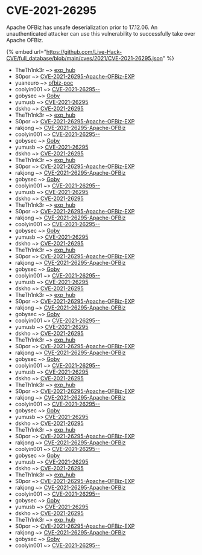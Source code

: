 # CVE-2021-26295

Apache OFBiz has unsafe deserialization prior to 17.12.06. An unauthenticated attacker can use this vulnerability to successfully take over Apache OFBiz.

{% embed url="https://github.com/Live-Hack-CVE/full_database/blob/main/cves/2021/CVE-2021-26295.json" %}


* TheTh1nk3r ~> [exp_hub](https://www.alice-snow.ru/2021/database/cve-2021-26295/exp_hub-theth1nk3r)
* S0por ~> [CVE-2021-26295-Apache-OFBiz-EXP](https://www.alice-snow.ru/2021/database/cve-2021-26295/cve-2021-26295-apache-ofbiz-exp-s0por)
* yuaneuro ~> [ofbiz-poc](https://www.alice-snow.ru/2021/database/cve-2021-26295/ofbiz-poc-yuaneuro)
* coolyin001 ~> [CVE-2021-26295--](https://www.alice-snow.ru/2021/database/cve-2021-26295/cve-2021-26295---coolyin001)
* gobysec ~> [Goby](https://www.alice-snow.ru/2021/database/cve-2021-26295/goby-gobysec)
* yumusb ~> [CVE-2021-26295](https://www.alice-snow.ru/2021/database/cve-2021-26295/cve-2021-26295-yumusb)
* dskho ~> [CVE-2021-26295](https://www.alice-snow.ru/2021/database/cve-2021-26295/cve-2021-26295-dskho)
* TheTh1nk3r ~> [exp_hub](https://www.alice-snow.ru/2021/database/cve-2021-26295/exp_hub-theth1nk3r)
* S0por ~> [CVE-2021-26295-Apache-OFBiz-EXP](https://www.alice-snow.ru/2021/database/cve-2021-26295/cve-2021-26295-apache-ofbiz-exp-s0por)
* rakjong ~> [CVE-2021-26295-Apache-OFBiz](https://www.alice-snow.ru/2021/database/cve-2021-26295/cve-2021-26295-apache-ofbiz-rakjong)
* coolyin001 ~> [CVE-2021-26295--](https://www.alice-snow.ru/2021/database/cve-2021-26295/cve-2021-26295---coolyin001)
* gobysec ~> [Goby](https://www.alice-snow.ru/2021/database/cve-2021-26295/goby-gobysec)
* yumusb ~> [CVE-2021-26295](https://www.alice-snow.ru/2021/database/cve-2021-26295/cve-2021-26295-yumusb)
* dskho ~> [CVE-2021-26295](https://www.alice-snow.ru/2021/database/cve-2021-26295/cve-2021-26295-dskho)
* TheTh1nk3r ~> [exp_hub](https://www.alice-snow.ru/2021/database/cve-2021-26295/exp_hub-theth1nk3r)
* S0por ~> [CVE-2021-26295-Apache-OFBiz-EXP](https://www.alice-snow.ru/2021/database/cve-2021-26295/cve-2021-26295-apache-ofbiz-exp-s0por)
* rakjong ~> [CVE-2021-26295-Apache-OFBiz](https://www.alice-snow.ru/2021/database/cve-2021-26295/cve-2021-26295-apache-ofbiz-rakjong)
* gobysec ~> [Goby](https://www.alice-snow.ru/2021/database/cve-2021-26295/goby-gobysec)
* coolyin001 ~> [CVE-2021-26295--](https://www.alice-snow.ru/2021/database/cve-2021-26295/cve-2021-26295---coolyin001)
* yumusb ~> [CVE-2021-26295](https://www.alice-snow.ru/2021/database/cve-2021-26295/cve-2021-26295-yumusb)
* dskho ~> [CVE-2021-26295](https://www.alice-snow.ru/2021/database/cve-2021-26295/cve-2021-26295-dskho)
* TheTh1nk3r ~> [exp_hub](https://www.alice-snow.ru/2021/database/cve-2021-26295/exp_hub-theth1nk3r)
* S0por ~> [CVE-2021-26295-Apache-OFBiz-EXP](https://www.alice-snow.ru/2021/database/cve-2021-26295/cve-2021-26295-apache-ofbiz-exp-s0por)
* rakjong ~> [CVE-2021-26295-Apache-OFBiz](https://www.alice-snow.ru/2021/database/cve-2021-26295/cve-2021-26295-apache-ofbiz-rakjong)
* coolyin001 ~> [CVE-2021-26295--](https://www.alice-snow.ru/2021/database/cve-2021-26295/cve-2021-26295---coolyin001)
* gobysec ~> [Goby](https://www.alice-snow.ru/2021/database/cve-2021-26295/goby-gobysec)
* yumusb ~> [CVE-2021-26295](https://www.alice-snow.ru/2021/database/cve-2021-26295/cve-2021-26295-yumusb)
* dskho ~> [CVE-2021-26295](https://www.alice-snow.ru/2021/database/cve-2021-26295/cve-2021-26295-dskho)
* TheTh1nk3r ~> [exp_hub](https://www.alice-snow.ru/2021/database/cve-2021-26295/exp_hub-theth1nk3r)
* S0por ~> [CVE-2021-26295-Apache-OFBiz-EXP](https://www.alice-snow.ru/2021/database/cve-2021-26295/cve-2021-26295-apache-ofbiz-exp-s0por)
* rakjong ~> [CVE-2021-26295-Apache-OFBiz](https://www.alice-snow.ru/2021/database/cve-2021-26295/cve-2021-26295-apache-ofbiz-rakjong)
* gobysec ~> [Goby](https://www.alice-snow.ru/2021/database/cve-2021-26295/goby-gobysec)
* coolyin001 ~> [CVE-2021-26295--](https://www.alice-snow.ru/2021/database/cve-2021-26295/cve-2021-26295---coolyin001)
* yumusb ~> [CVE-2021-26295](https://www.alice-snow.ru/2021/database/cve-2021-26295/cve-2021-26295-yumusb)
* dskho ~> [CVE-2021-26295](https://www.alice-snow.ru/2021/database/cve-2021-26295/cve-2021-26295-dskho)
* TheTh1nk3r ~> [exp_hub](https://www.alice-snow.ru/2021/database/cve-2021-26295/exp_hub-theth1nk3r)
* S0por ~> [CVE-2021-26295-Apache-OFBiz-EXP](https://www.alice-snow.ru/2021/database/cve-2021-26295/cve-2021-26295-apache-ofbiz-exp-s0por)
* rakjong ~> [CVE-2021-26295-Apache-OFBiz](https://www.alice-snow.ru/2021/database/cve-2021-26295/cve-2021-26295-apache-ofbiz-rakjong)
* gobysec ~> [Goby](https://www.alice-snow.ru/2021/database/cve-2021-26295/goby-gobysec)
* coolyin001 ~> [CVE-2021-26295--](https://www.alice-snow.ru/2021/database/cve-2021-26295/cve-2021-26295---coolyin001)
* yumusb ~> [CVE-2021-26295](https://www.alice-snow.ru/2021/database/cve-2021-26295/cve-2021-26295-yumusb)
* dskho ~> [CVE-2021-26295](https://www.alice-snow.ru/2021/database/cve-2021-26295/cve-2021-26295-dskho)
* TheTh1nk3r ~> [exp_hub](https://www.alice-snow.ru/2021/database/cve-2021-26295/exp_hub-theth1nk3r)
* S0por ~> [CVE-2021-26295-Apache-OFBiz-EXP](https://www.alice-snow.ru/2021/database/cve-2021-26295/cve-2021-26295-apache-ofbiz-exp-s0por)
* rakjong ~> [CVE-2021-26295-Apache-OFBiz](https://www.alice-snow.ru/2021/database/cve-2021-26295/cve-2021-26295-apache-ofbiz-rakjong)
* gobysec ~> [Goby](https://www.alice-snow.ru/2021/database/cve-2021-26295/goby-gobysec)
* coolyin001 ~> [CVE-2021-26295--](https://www.alice-snow.ru/2021/database/cve-2021-26295/cve-2021-26295---coolyin001)
* yumusb ~> [CVE-2021-26295](https://www.alice-snow.ru/2021/database/cve-2021-26295/cve-2021-26295-yumusb)
* dskho ~> [CVE-2021-26295](https://www.alice-snow.ru/2021/database/cve-2021-26295/cve-2021-26295-dskho)
* TheTh1nk3r ~> [exp_hub](https://www.alice-snow.ru/2021/database/cve-2021-26295/exp_hub-theth1nk3r)
* S0por ~> [CVE-2021-26295-Apache-OFBiz-EXP](https://www.alice-snow.ru/2021/database/cve-2021-26295/cve-2021-26295-apache-ofbiz-exp-s0por)
* rakjong ~> [CVE-2021-26295-Apache-OFBiz](https://www.alice-snow.ru/2021/database/cve-2021-26295/cve-2021-26295-apache-ofbiz-rakjong)
* coolyin001 ~> [CVE-2021-26295--](https://www.alice-snow.ru/2021/database/cve-2021-26295/cve-2021-26295---coolyin001)
* gobysec ~> [Goby](https://www.alice-snow.ru/2021/database/cve-2021-26295/goby-gobysec)
* yumusb ~> [CVE-2021-26295](https://www.alice-snow.ru/2021/database/cve-2021-26295/cve-2021-26295-yumusb)
* dskho ~> [CVE-2021-26295](https://www.alice-snow.ru/2021/database/cve-2021-26295/cve-2021-26295-dskho)
* TheTh1nk3r ~> [exp_hub](https://www.alice-snow.ru/2021/database/cve-2021-26295/exp_hub-theth1nk3r)
* S0por ~> [CVE-2021-26295-Apache-OFBiz-EXP](https://www.alice-snow.ru/2021/database/cve-2021-26295/cve-2021-26295-apache-ofbiz-exp-s0por)
* rakjong ~> [CVE-2021-26295-Apache-OFBiz](https://www.alice-snow.ru/2021/database/cve-2021-26295/cve-2021-26295-apache-ofbiz-rakjong)
* coolyin001 ~> [CVE-2021-26295--](https://www.alice-snow.ru/2021/database/cve-2021-26295/cve-2021-26295---coolyin001)
* gobysec ~> [Goby](https://www.alice-snow.ru/2021/database/cve-2021-26295/goby-gobysec)
* yumusb ~> [CVE-2021-26295](https://www.alice-snow.ru/2021/database/cve-2021-26295/cve-2021-26295-yumusb)
* dskho ~> [CVE-2021-26295](https://www.alice-snow.ru/2021/database/cve-2021-26295/cve-2021-26295-dskho)
* TheTh1nk3r ~> [exp_hub](https://www.alice-snow.ru/2021/database/cve-2021-26295/exp_hub-theth1nk3r)
* S0por ~> [CVE-2021-26295-Apache-OFBiz-EXP](https://www.alice-snow.ru/2021/database/cve-2021-26295/cve-2021-26295-apache-ofbiz-exp-s0por)
* rakjong ~> [CVE-2021-26295-Apache-OFBiz](https://www.alice-snow.ru/2021/database/cve-2021-26295/cve-2021-26295-apache-ofbiz-rakjong)
* coolyin001 ~> [CVE-2021-26295--](https://www.alice-snow.ru/2021/database/cve-2021-26295/cve-2021-26295---coolyin001)
* gobysec ~> [Goby](https://www.alice-snow.ru/2021/database/cve-2021-26295/goby-gobysec)
* yumusb ~> [CVE-2021-26295](https://www.alice-snow.ru/2021/database/cve-2021-26295/cve-2021-26295-yumusb)
* dskho ~> [CVE-2021-26295](https://www.alice-snow.ru/2021/database/cve-2021-26295/cve-2021-26295-dskho)
* TheTh1nk3r ~> [exp_hub](https://www.alice-snow.ru/2021/database/cve-2021-26295/exp_hub-theth1nk3r)
* S0por ~> [CVE-2021-26295-Apache-OFBiz-EXP](https://www.alice-snow.ru/2021/database/cve-2021-26295/cve-2021-26295-apache-ofbiz-exp-s0por)
* rakjong ~> [CVE-2021-26295-Apache-OFBiz](https://www.alice-snow.ru/2021/database/cve-2021-26295/cve-2021-26295-apache-ofbiz-rakjong)
* gobysec ~> [Goby](https://www.alice-snow.ru/2021/database/cve-2021-26295/goby-gobysec)
* coolyin001 ~> [CVE-2021-26295--](https://www.alice-snow.ru/2021/database/cve-2021-26295/cve-2021-26295---coolyin001)